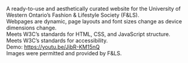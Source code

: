 A ready-to-use and aesthetically curated website for the University of Western Ontario’s Fashion & Lifestyle Society (F&LS). <br>
Webpages are dynamic, page layouts and font sizes change as device dimensions change. <br>
Meets W3C’s standards for HTML, CSS, and JavaScript structure. <br>
Meets W3C’s standards for accessibility. <br>
Demo: https://youtu.be/JibR-KM15nQ <br>
Images were permitted and provided by F&LS.
